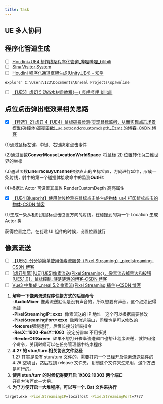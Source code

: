 ```yaml
---
title: Task
---
```


## UE 多人协同

## 程序化管道生成

- [ ] [Houdini+UE4 制作线条程序化管道\_哔哩哔哩\_bilibili](https://www.bilibili.com/video/BV1Rt411G7EJ/)
- [ ] [Sina Visitor System](https://weibo.com/3749571965/LupwdCvJO)
- [ ] [Houdini 程序化通道框架生成(Unity,UE4) - 知乎](https://zhuanlan.zhihu.com/p/53039879)

```bat
explorer C:\Users\123\Documents\Unreal Projects\spawnline
```

- [ ] [【UE5】虚幻 5 动态水材质教程(一)\_哔哩哔哩\_bilibili](https://www.bilibili.com/video/BV1U94y1Z7Hu/?share_source=copy_web&vd_source=64becc8dd5f04c65092c107c1fe0a5e2)

## 点位点击弹出框效果相关思路

- [x] [【精选】21 虚幻 4【UE4】鼠标碰撞检测(实现鼠标监听，从而实现点击场景模型(碰撞体)高亮函数)\_ue setrendercustomdepth_Ezms 的博客-CSDN 博客](https://blog.csdn.net/qq_41260655/article/details/123013358)

(1)通过鼠标左键、中键、右键绑定点击事件

(2)通过函数**ConverMouseLocationWorldSpace**  将鼠标 2D 位置转化为三维世界的坐标

(3)通过函数**LineTraceByChannel**根据点击的坐标位置，方向进行延申，形成一条射线，射中的第一个碰撞体接收命中的监测**OutHit**

(4)根据此 Actor 可设置其属性 RenderCustomDepth 高亮属性

- [x] [【UE4 Blueprint】使用射线检测在鼠标点击处生成物体\_ue4 打印鼠标点击的物体-CSDN 博客](https://blog.csdn.net/qq_31788759/article/details/89418283)

(1)生成一条从相机到鼠标点击位置方向的射线，在碰撞到的第一个 Location 生成 Actor 类

获得位置之后，在创建 UI 组件的时候，设置位置就行

## 像素流送

- [ ] [【UE5】分分钟简单使用像素流服务（Pixel Streaming）\_pixelstreaming-CSDN 博客](https://blog.csdn.net/dxs1990/article/details/131167273)
- [ ] [[虚幻引擎][UE][UE5]像素流送(Pixel Streaming)，像素流去掉黑边和按钮[UE5.1.0]，鼠标控制\_涟涟涟涟的博客-CSDN 博客](https://blog.csdn.net/weixin_43784914/article/details/127852696)
- [ ] [Vue3 中集成 Unreal 5.2 像素流(Pixel Streaming 插件)-CSDN 博客](https://blog.csdn.net/m0_51171995/article/details/131097118?spm=1001.2101.3001.6650.1&utm_medium=distribute.pc_relevant.none-task-blog-2%7Edefault%7EBlogCommendFromBaidu%7ERate-1-131097118-blog-131167273.235%5Ev38%5Epc_relevant_sort_base1&depth_1-utm_source=distribute.pc_relevant.none-task-blog-2%7Edefault%7EBlogCommendFromBaidu%7ERate-1-131097118-blog-131167273.235%5Ev38%5Epc_relevant_sort_base1&utm_relevant_index=2)

1. **解释一下像素流送程序快捷方式的后缀命令**  
   **-AudioMixer**  像素流送默认是没有声音的，所以想要有声音，这个必须记得添加  
   **-PixelStreamingIP=xxxx**  像素流送的 IP 地址，这个可以根据需要修改  
   **-PixelStreamingPort=xxxx**  像素流送端口，同理也是可以修改的  
   **-forceres**强制运行，后面长接分辨率指令  
   **-ResX=1920 -ResY=1080**  设定分辨率 不用多说  
   **-RenderOffScreen**  如果不想打开像素流送窗口也想让程序流送，就使用这个命令，关闭时候可以在任务管理器中结束程序
2. **4.27 的 stun/turn 相关协议文件路径**  
   1.27 其实是没有 stun/turn 文件的，需要打包一个已经开启像素流送插件的 4.26 空项目，然后找到 release 文件夹，复制这个文件夹过来用，这个方法是可行的。
3. **使用 stun/turn 的时候记得要开启 19302 19303 两个端口**  
   开启方法百度一大把。
4. **为了方便开启一大堆程序，可以写一个. Bat 文件来执行**

```bat
target.exe -PixelStreamingIP=localhost -PixelStreamingPort=7777
```
